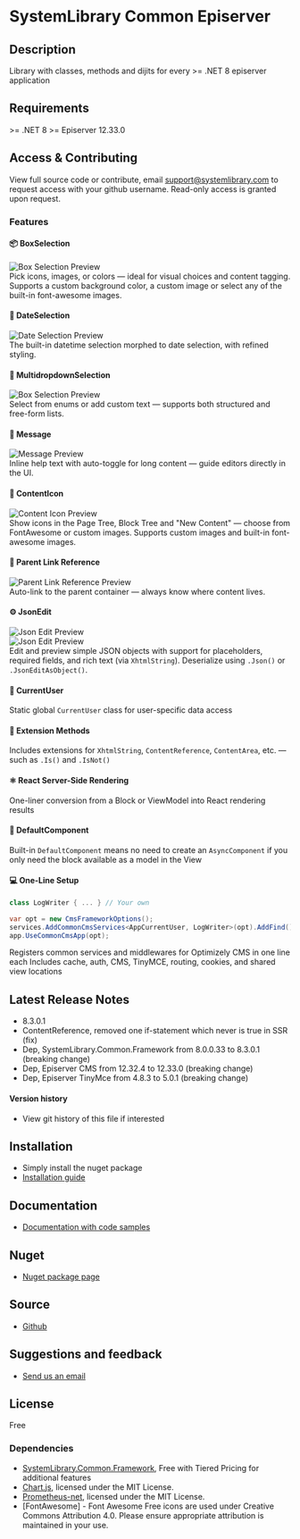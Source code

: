 
# SystemLibrary Common Episerver

## Description
Library with classes, methods and dijits for every &gt;= .NET 8 episerver application

## Requirements
&gt;= .NET 8
&gt;= Episerver 12.33.0

## Access & Contributing
View full source code or contribute, email [support@systemlibrary.com](mailto:support@systemlibrary.com) to request access with your github username. Read-only access is granted upon request.

### Features

#### 📦 BoxSelection  
![Box Selection Preview](https://raw.githubusercontent.com/systemlibrary/systemlibrary-common-episerver/main/assets/images/cms-property-boxselection.png "")  
Pick icons, images, or colors — ideal for visual choices and content tagging.
Supports a custom background color, a custom image or select any of the built-in font-awesome images.

#### 📅 DateSelection  
![Date Selection Preview](https://raw.githubusercontent.com/systemlibrary/systemlibrary-common-episerver/main/assets/images/cms-property-dateselection.png "")  
The built-in datetime selection morphed to date selection, with refined styling.

#### 🔽 MultidropdownSelection  
![Box Selection Preview](https://raw.githubusercontent.com/systemlibrary/systemlibrary-common-episerver/main/assets/images/cms-property-multidropdownselection.png "")  
Select from enums or add custom text — supports both structured and free-form lists.

#### 💬 Message  
![Message Preview](https://raw.githubusercontent.com/systemlibrary/systemlibrary-common-episerver/main/assets/images/cms-property-message.png "")  
Inline help text with auto-toggle for long content — guide editors directly in the UI.

#### 🧩 ContentIcon  
![Content Icon Preview](https://raw.githubusercontent.com/systemlibrary/systemlibrary-common-episerver/main/assets/images/cms-property-contenticon.png "")  
Show icons in the Page Tree, Block Tree and "New Content" — choose from FontAwesome or custom images.
Supports custom images and built-in font-awesome images.

#### 🔗 Parent Link Reference  
![Parent Link Reference Preview](https://raw.githubusercontent.com/systemlibrary/systemlibrary-common-episerver/main/assets/images/cms-property-parentlinkreference.png "")  
Auto-link to the parent container — always know where content lives.

#### ⚙️ JsonEdit  
![Json Edit Preview](https://raw.githubusercontent.com/systemlibrary/systemlibrary-common-episerver/main/assets/images/cms-property-jsonedit.png "")  
![Json Edit Preview](https://raw.githubusercontent.com/systemlibrary/systemlibrary-common-episerver/main/assets/images/cms-property-jsoneditor-view.png "")  
Edit and preview simple JSON objects with support for placeholders, required fields, and rich text (via `XhtmlString`). Deserialize using `.Json()` or `.JsonEditAsObject()`.

#### 👤 CurrentUser  
Static global `CurrentUser` class for user-specific data access  

#### 🧩 Extension Methods  
Includes extensions for `XhtmlString`, `ContentReference`, `ContentArea`, etc. — such as `.Is()` and `.IsNot()`  

#### ⚛️ React Server-Side Rendering  
One-liner conversion from a Block or ViewModel into React rendering results  

#### 🧱 DefaultComponent  
Built-in `DefaultComponent` means no need to create an `AsyncComponent` if you only need the block available as a model in the View

#### 💻 One-Line Setup
```csharp
class LogWriter { ... } // Your own

var opt = new CmsFrameworkOptions();
services.AddCommonCmsServices<AppCurrentUser, LogWriter>(opt).AddFind();
app.UseCommonCmsApp(opt);
```
Registers common services and middlewares for Optimizely CMS in one line each
Includes cache, auth, CMS, TinyMCE, routing, cookies, and shared view locations

## Latest Release Notes
- 8.3.0.1
- ContentReference, removed one if-statement which never is true in SSR (fix)
- Dep, SystemLibrary.Common.Framework from 8.0.0.33 to 8.3.0.1 (breaking change)
- Dep, Episerver CMS from 12.32.4 to 12.33.0 (breaking change)
- Dep, Episerver TinyMce from 4.8.3 to 5.0.1 (breaking change)

#### Version history
- View git history of this file if interested

## Installation
- Simply install the nuget package
- [Installation guide](https://systemlibrary.github.io/systemlibrary-common-episerver/Install.html)

## Documentation
- [Documentation with code samples](https://systemlibrary.github.io/systemlibrary-common-episerver/)

## Nuget
- [Nuget package page](https://www.nuget.org/packages/SystemLibrary.Common.Episerver/)

## Source
- [Github](https://github.com/systemlibrary/systemlibrary-common-episerver)

## Suggestions and feedback
- [Send us an email](mailto:support@systemlibrary.com)

## License
Free

### Dependencies
- [SystemLibrary.Common.Framework](https://github.com/systemlibrary/systemlibrary-common-framework), Free with Tiered Pricing for additional features
- [Chart.js](https://github.com/chartjs/Chart.js), licensed under the MIT License.
- [Prometheus-net](https://www.nuget.org/packages/prometheus-net), licensed under the MIT License.
- [FontAwesome] - Font Awesome Free icons are used under Creative Commons Attribution 4.0. Please ensure appropriate attribution is maintained in your use.